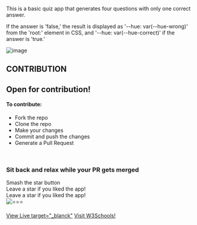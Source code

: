 This is a basic quiz app that generates four questions with only one correct answer.

If the answer is 'false,' the result is displayed as '--hue: var(--hue-wrong)' from the 'root:' element in CSS, and '--hue: var(--hue-correct)' if the answer is 'true.'


![image](https://user-images.githubusercontent.com/90745550/190350608-9dbfc8fa-f834-4650-bf41-7551f60f9521.png)

## CONTRIBUTION 

<h2>Open for contribution!</h2>
<h4>To contribute:</h3>
<ul>
  <li>Fork the repo</li>
  <li>Clone the repo</li>
  <li>Make your changes</li>
   <li>Commit and push the changes</li>
  <li>Generate a Pull Request</li>
</ul>

<br />

### Sit back and relax while your PR gets merged

Smash the star button
<br />
Leave a star if you liked the app!
<br />
Leave a star if you liked the app!
<br />
<img src="https://c.tenor.com/1Ucwz9xKC94AAAAM/coach-josh-wood-coach-josh.gif" alt="⭐⭐⭐">

[View Live target="_blanck"](https://jovial-bublanina-a876ce.netlify.app/)
<a href="https://www.w3schools.com" target="_blank">Visit W3Schools!</a>
